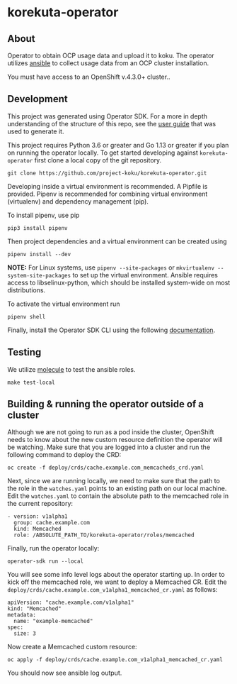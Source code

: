 # korekuta-operator

## About
Operator to obtain OCP usage data and upload it to koku. The operator utilizes [ansible](https://www.ansible.com/) to collect usage data from an OCP cluster installation.

You must have access to an OpenShift v.4.3.0+ cluster..

## Development

This project was generated using Operator SDK. For a more in depth understanding of the structure of this repo, see the [user guide](https://github.com/operator-framework/operator-sdk/blob/master/doc/ansible/user-guide.md) that was used to generate it.

This project requires Python 3.6 or greater and Go 1.13 or greater if you plan on running the operator locally. To get started developing against `korekuta-operator` first clone a local copy of the git repository.

```
git clone https://github.com/project-koku/korekuta-operator.git
```

Developing inside a virtual environment is recommended. A Pipfile is provided. Pipenv is recommended for combining virtual environment (virtualenv) and dependency management (pip).

To install pipenv, use pip

```
pip3 install pipenv
```

Then project dependencies and a virtual environment can be created using

```
pipenv install --dev
```

**NOTE:** For Linux systems, use `pipenv --site-packages` or `mkvirtualenv --system-site-packages` to set up the virtual environment. Ansible requires access to libselinux-python, which should be installed system-wide on most distributions.

To activate the virtual environment run

```
pipenv shell
```

Finally, install the Operator SDK CLI using the following [documentation](https://github.com/operator-framework/operator-sdk/blob/master/doc/user/install-operator-sdk.md).

## Testing

We utilize [molecule](https://molecule.readthedocs.io/en/latest/) to test the ansible roles.

```
make test-local
```

## Building & running the operator outside of a cluster

Although we are not going to run as a pod inside the cluster, OpenShift needs to know about the new custom resource definition the operator will be watching. Make sure that you are logged into a cluster and run the following command to deploy the CRD:

```
oc create -f deploy/crds/cache.example.com_memcacheds_crd.yaml
```

Next, since we are running locally, we need to make sure that the path to the role in the `watches.yaml` points to an existing path on our local machine. Edit the `watches.yaml` to contain the absolute path to the memcached role in the current repository:

```
- version: v1alpha1
  group: cache.example.com
  kind: Memcached
  role: /ABSOLUTE_PATH_TO/korekuta-operator/roles/memcached
```

Finally, run the operator locally:

```
operator-sdk run --local
```

You will see some info level logs about the operator starting up. In order to kick off the memcached role, we want to deploy a Memcached CR.
Edit the `deploy/crds/cache.example.com_v1alpha1_memcached_cr.yaml` as follows:

```
apiVersion: "cache.example.com/v1alpha1"
kind: "Memcached"
metadata:
  name: "example-memcached"
spec:
  size: 3
```
Now create a Memcached custom resource:

```
oc apply -f deploy/crds/cache.example.com_v1alpha1_memcached_cr.yaml
```
You should now see ansible log output.
